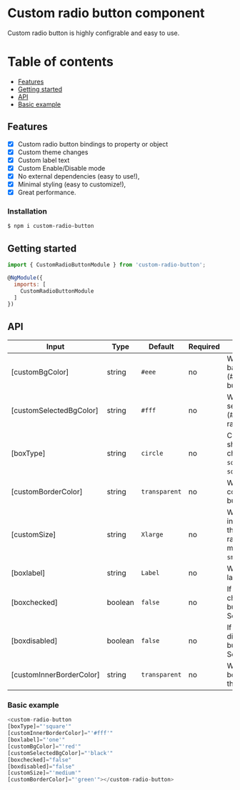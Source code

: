 # Custom radio button component
Custom radio button is highly configrable and easy to use.

# Table of contents

* [Features](#features)
* [Getting started](#getting-started)
* [API](#api)
* [Basic example](#basic-example)

## Features

* [x] Custom radio button bindings to property or object
* [x] Custom theme changes
* [x] Custom label text
* [x] Custom Enable/Disable mode
* [x] No external dependencies (easy to use!),
* [x] Minimal styling (easy to customize!),
* [x] Great performance.

### Installation

```sh
$ npm i custom-radio-button
```

## Getting started

```js
import { CustomRadioButtonModule } from 'custom-radio-button';

@NgModule({
  imports: [
    CustomRadioButtonModule
  ]
})
```

## API

| Input            | Type            | Default                 | Required | Description                                                                                         |
| ---------------- | --------------- | ----------------------- | -------- | --------------------------------------------------------------------------------------------------- |
| [customBgColor]        | string | `#eee`                    | no      | Will add background-color (#ddd) of the radio button.                                                 |
| [customSelectedBgColor]        | string          | `#fff` | no       | Will add inner-selected-color (#ff0000) of the radio button.                                                         |
| [boxType]    | string         | `circle`                 | no       | Can change the shape of the checkbox to `square`. Default `square`.                                                              |
| [customBorderColor]    | string          | `transparent`           | no       | Will add border-color of the radio button.            |
| [customSize] | string         | `Xlarge`                 | no       | Will increase/decrease the size of the radio button 3 more options `small`,`large`,`medium`.   |
| [boxlabel]            | string          | `Label`  | no       | Will change the label text. |
| [boxchecked]            | boolean          | `false`                  | no       | If you want to checked the radio button by defalut. Set it to`true`.  |
| [boxdisabled]            | boolean          | `false`                  | no       | If you want to disabled the radio button by defalut. Set it to`true`. |
| [customInnerBorderColor]    | string  | `transparent`                 | no       | Will add inner-border-color of the radio button. |

### Basic example

```js
<custom-radio-button 
[boxType]="'square'"
[customInnerBorderColor]="'#fff'" 
[boxlabel]="'one'" 
[customBgColor]="'red'" 
[customSelectedBgColor]="'black'"
[boxchecked]="false" 
[boxdisabled]="false"
[customSize]="'medium'"
[customBorderColor]="'green'"></custom-radio-button>

```
